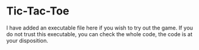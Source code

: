 # Tic-Tac-Toe

I have added an executable file here if you wish to try out the game. If you do not trust this executable, you can check the whole code, the code is at your disposition.
